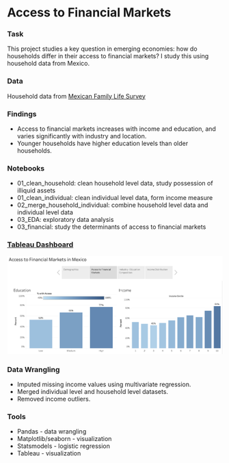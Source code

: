 # Access to Financial Markets
### Task
This project studies a key question in emerging economies: how do households differ in their access to financial markets?
I study this using household data from Mexico.

### Data
Household data from [Mexican Family Life Survey](http://www.ennvih-mxfls.org/english/)

### Findings
- Access to financial markets increases with income and education, and varies significantly with industry and location.
- Younger households have higher education levels than older households.

### Notebooks
- 01_clean_household: clean household level data, study possession of illiquid assets
- 01_clean_individual: clean individual level data, form income measure 
- 02_merge_household_individual: combine household level data and individual level data
- 03_EDA: exploratory data analysis 
- 03_financial: study the determinants of access to financial markets

### [Tableau Dashboard](https://public.tableau.com/app/profile/mitchell.vaughn4481/viz/AccesstoFinancialMarkets_17064813522530/AccesstoFinancialMarketsinMexico)

![image](fig/tableau_screenshot.png)

### Data Wrangling
- Imputed missing income values using multivariate regression.
- Merged individual level and household level datasets.
- Removed income outliers.

### Tools
- Pandas - data wrangling
- Matplotlib/seaborn - visualization
- Statsmodels - logistic regression
- Tableau - visualization

